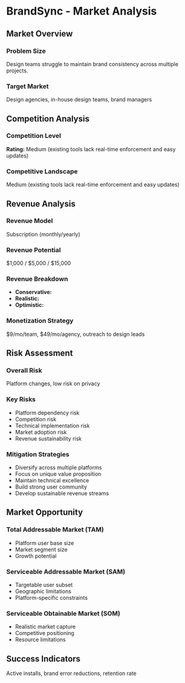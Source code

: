 # BrandSync - Market Analysis

## Market Overview

### Problem Size
Design teams struggle to maintain brand consistency across multiple projects.

### Target Market
Design agencies, in-house design teams, brand managers

## Competition Analysis

### Competition Level
**Rating:** Medium (existing tools lack real-time enforcement and easy updates)

### Competitive Landscape
Medium (existing tools lack real-time enforcement and easy updates)

## Revenue Analysis

### Revenue Model
Subscription (monthly/yearly)

### Revenue Potential
$1,000 / $5,000 / $15,000

### Revenue Breakdown
- **Conservative:** 
- **Realistic:** 
- **Optimistic:** 

### Monetization Strategy
$9/mo/team, $49/mo/agency, outreach to design leads

## Risk Assessment

### Overall Risk
Platform changes, low risk on privacy

### Key Risks
- Platform dependency risk
- Competition risk
- Technical implementation risk
- Market adoption risk
- Revenue sustainability risk

### Mitigation Strategies
- Diversify across multiple platforms
- Focus on unique value proposition
- Maintain technical excellence
- Build strong user community
- Develop sustainable revenue streams

## Market Opportunity

### Total Addressable Market (TAM)
- Platform user base size
- Market segment size
- Growth potential

### Serviceable Addressable Market (SAM)
- Targetable user subset
- Geographic limitations
- Platform-specific constraints

### Serviceable Obtainable Market (SOM)
- Realistic market capture
- Competitive positioning
- Resource limitations

## Success Indicators
Active installs, brand error reductions, retention rate
